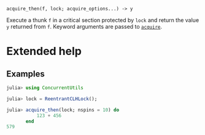     acquire_then(f, lock; acquire_options...) -> y

Execute a thunk `f` in a critical section protected by `lock` and return the value `y`
returned from `f`.  Keyword arguments are passed to [`acquire`](@ref).

# Extended help

## Examples

```julia
julia> using ConcurrentUtils

julia> lock = ReentrantCLHLock();

julia> acquire_then(lock; nspins = 10) do
           123 + 456
       end
579
```
